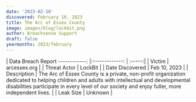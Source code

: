 ```yaml
---
date: '2023-02-10'
discovered: February 10, 2023
title: The Arc of Essex County
image: images/blog/lockbit.png
author: Breachsense Support
draft: false
yearmonths: 2023/february
---
```



| Data Breach Report
------------:     |:-------------:    | :-----:|
| Victim      | arcessex.org      | 
| Threat Actor      | LockBit      | 
| Date Discovered      | Feb 10, 2023      | 
| Description      | The Arc of Essex County is a private, non-profit organization dedicated to helping children and adults with intellectual and developmental disabilities participate in every level of our society and enjoy fuller, more independent lives.      | 
| Leak Size      | Unknown      | 

